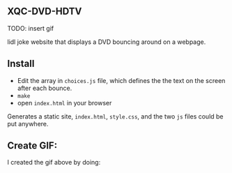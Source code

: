 ## XQC-DVD-HDTV

TODO: insert gif

lidl joke website that displays a DVD bouncing around on a webpage.

## Install

* Edit the array in `choices.js` file, which defines the the text on the screen
  after each bounce.
* `make`
* open `index.html` in your browser

Generates a static site, `index.html`, `style.css`, and the two `js` files could
be put anywhere.

## Create GIF:

I created the gif above by doing:
